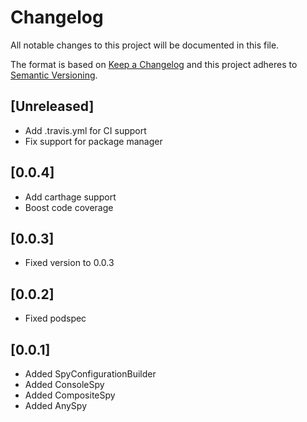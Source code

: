 # Changelog
All notable changes to this project will be documented in this file.

The format is based on [Keep a Changelog](http://keepachangelog.com/en/1.0.0/)
and this project adheres to [Semantic Versioning](http://semver.org/spec/v2.0.0.html).

## [Unreleased]
- Add .travis.yml for CI support
- Fix support for package manager

## [0.0.4]
- Add carthage support
- Boost code coverage

## [0.0.3]
- Fixed version to 0.0.3

## [0.0.2]
- Fixed podspec

## [0.0.1]
- Added SpyConfigurationBuilder
- Added ConsoleSpy
- Added CompositeSpy
- Added AnySpy
